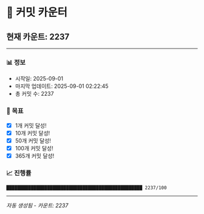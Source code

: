 # 🔢 커밋 카운터

## 현재 카운트: 2237

---

### 📊 정보
- 시작일: 2025-09-01
- 마지막 업데이트: 2025-09-01 02:22:45
- 총 커밋 수: 2237

### 🎯 목표
- [x] 1개 커밋 달성!
- [x] 10개 커밋 달성!
- [x] 50개 커밋 달성!
- [x] 100개 커밋 달성!
- [x] 365개 커밋 달성!

### 📈 진행률
```
██████████████████████████████████████████████████ 2237/100
```

---
*자동 생성됨 - 카운트: 2237*
